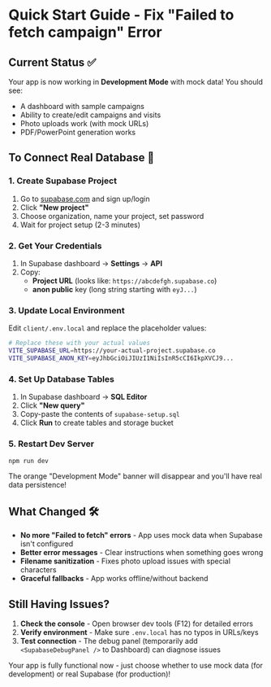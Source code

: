 # Quick Start Guide - Fix "Failed to fetch campaign" Error

## Current Status ✅
Your app is now working in **Development Mode** with mock data! You should see:
- A dashboard with sample campaigns
- Ability to create/edit campaigns and visits  
- Photo uploads work (with mock URLs)
- PDF/PowerPoint generation works

## To Connect Real Database 🔧

### 1. Create Supabase Project
1. Go to [supabase.com](https://supabase.com) and sign up/login
2. Click **"New project"**
3. Choose organization, name your project, set password
4. Wait for project setup (2-3 minutes)

### 2. Get Your Credentials
1. In Supabase dashboard → **Settings** → **API**
2. Copy:
   - **Project URL** (looks like: `https://abcdefgh.supabase.co`)
   - **anon public** key (long string starting with `eyJ...`)

### 3. Update Local Environment
Edit `client/.env.local` and replace the placeholder values:

```bash
# Replace these with your actual values
VITE_SUPABASE_URL=https://your-actual-project.supabase.co
VITE_SUPABASE_ANON_KEY=eyJhbGciOiJIUzI1NiIsInR5cCI6IkpXVCJ9...
```

### 4. Set Up Database Tables
1. In Supabase dashboard → **SQL Editor**
2. Click **"New query"** 
3. Copy-paste the contents of `supabase-setup.sql`
4. Click **Run** to create tables and storage bucket

### 5. Restart Dev Server
```bash
npm run dev
```

The orange "Development Mode" banner will disappear and you'll have real data persistence!

## What Changed 🛠️

- **No more "Failed to fetch" errors** - App uses mock data when Supabase isn't configured
- **Better error messages** - Clear instructions when something goes wrong  
- **Filename sanitization** - Fixes photo upload issues with special characters
- **Graceful fallbacks** - App works offline/without backend

## Still Having Issues? 

1. **Check the console** - Open browser dev tools (F12) for detailed errors
2. **Verify environment** - Make sure `.env.local` has no typos in URLs/keys
3. **Test connection** - The debug panel (temporarily add `<SupabaseDebugPanel />` to Dashboard) can diagnose issues

Your app is fully functional now - just choose whether to use mock data (for development) or real Supabase (for production)!
